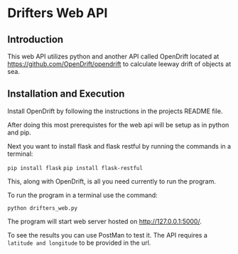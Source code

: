 # Drifters Web API

## Introduction

This web API utilizes python and another API called OpenDrift located at https://github.com/OpenDrift/opendrift to calculate leeway drift of objects at sea.

## Installation and Execution

Install OpenDrift by following the instructions in the projects README file.

After doing this most prerequistes for the web api will be setup as in python and pip.

Next you want to install flask and flask restful by running the commands in a terminal:

```pip install flask```
```pip install flask-restful```

This, along with OpenDrift, is all you need currently to run the program.

To run the program in a terminal use the command:

```python drifters_web.py```

The program will start web server hosted on http://127.0.0.1:5000/.

To see the results you can use PostMan to test it. The API requires a `latitude and longitude` to be provided in the url.
